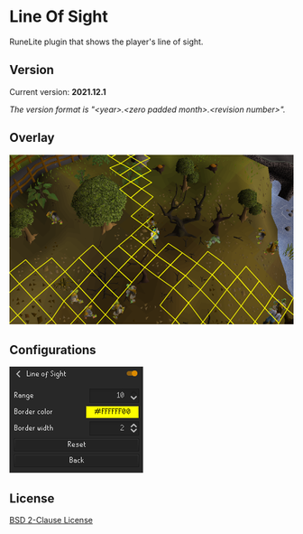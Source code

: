 # Line Of Sight
RuneLite plugin that shows the player's line of sight.

## Version
Current version: **2021.12.1**

*The version format is &quot;&lt;year&gt;.&lt;zero padded month&gt;.&lt;revision number&gt;&quot;.*

## Overlay
![Line of sight overlay](resources/overlay.png)

## Configurations
![Configurations](resources/configurations.png)

## License
[BSD 2-Clause License](LICENSE)
